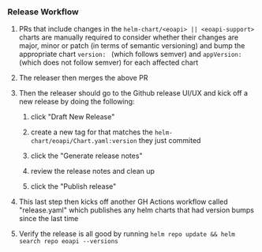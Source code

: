 ### Release Workflow

1. PRs that include changes in the `helm-chart/<eoapi> || <eoapi-support>` charts are manually required to consider 
whether their changes are major, minor or patch (in terms of semantic versioning) and bump the appropriate 
chart `version: ` (which follows semver) and `appVersion: ` (which does not follow semver) for each affected chart

3. The releaser then merges the above PR

4. Then the releaser should go to the Github release UI/UX and kick off a new release by doing the following:

   1. click "Draft New Release"
   
   2. create a new tag for that matches the `helm-chart/eoapi/Chart.yaml:version` they just commited
   
   3. click the "Generate release notes"
   
   4. review the release notes and clean up
   
   5. click the "Publish release"


5. This last step then kicks off another GH Actions workflow called "release.yaml" which publishes any helm charts
that had version bumps since the last time 

6. Verify the release is all good by running `helm repo update && helm search repo eoapi --versions`